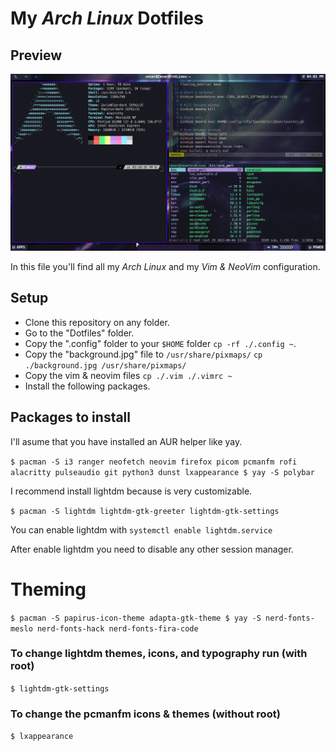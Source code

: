 # My *Arch Linux* Dotfiles

## Preview

![Preview](./preview.png)

In this file you'll find all my *Arch Linux* and my *Vim & NeoVim* configuration.

## Setup

- Clone this repository on any folder.
- Go to the "Dotfiles" folder.
- Copy the ".config" folder to your `$HOME` folder `cp -rf ./.config ~`.
- Copy the "background.jpg" file to `/usr/share/pixmaps/` `cp ./background.jpg /usr/share/pixmaps/`
- Copy the vim & neovim files `cp ./.vim ./.vimrc ~`
- Install the following packages.

## Packages to install 

I'll asume that you have installed an AUR helper like yay.

``
$ pacman -S i3 ranger neofetch neovim firefox picom pcmanfm rofi alacritty pulseaudio git python3 dunst lxappearance
$ yay -S polybar
``

I recommend install lightdm because is very customizable.

`
$ pacman -S lightdm lightdm-gtk-greeter lightdm-gtk-settings
`

You can enable lightdm with `systemctl enable lightdm.service`


After enable lightdm you need to disable any other session manager.

# Theming

`
$ pacman -S papirus-icon-theme adapta-gtk-theme
$ yay -S nerd-fonts-meslo nerd-fonts-hack nerd-fonts-fira-code
`


### To change lightdm themes, icons, and typography run (with root)
`
$ lightdm-gtk-settings
`

### To change the pcmanfm icons & themes (without root)
`
$ lxappearance
`
